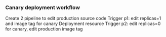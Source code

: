 ### Canary deployment workflow
Create 2 pipeline to edit production source code
Trigger p1: edit replicas=1 and image tag for canary Deployment resource
Trigger p2: edit replicas=0 for canary, edit production image tag
